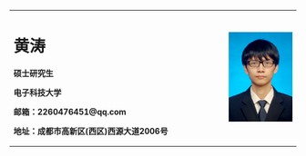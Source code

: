 <table border="0">
  <tr>
    <td width="75%">
      <h1>黄涛</h1>
      <p><b>硕士研究生</b></p>
      <p><b>电子科技大学</b></p>
      <p><b>邮箱：2260476451@qq.com</b></p>
      <p><b>地址：成都市高新区(西区)西源大道2006号</b></p>
    </td>
    <td width="25%">
      <img src="/pic/huangtao.jpg" width="100%">
    </td>
  </tr>
</table>
